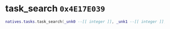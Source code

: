 # task_search `0x4E17E039`

```lua
natives.tasks.task_search(_unk0 --[[ integer ]], _unk1 --[[ integer ]], _unk2 --[[ integer ]])
```